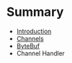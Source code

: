# Summary

* [Introduction](README.md)
* [Channels](/Channels.md)
* [ByteBuf](Bytebufs.md)
* Channel Handler



